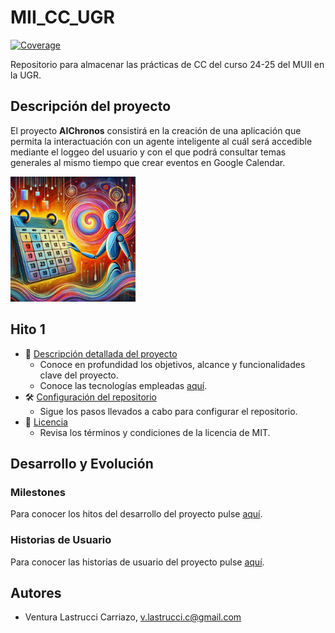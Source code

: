# MII_CC_UGR
[![Coverage](https://codecov.io/gh/v-lastrucci-c/MII_CC_UGR/branch/main/graph/badge.svg)](https://codecov.io/gh/v-lastrucci-c/MII_CC_UGR)

Repositorio para almacenar las prácticas de CC del curso 24-25 del MUII en la UGR.

## Descripción del proyecto
El proyecto **AIChronos** consistirá en la creación de una aplicación que permita la interactuación con un agente inteligente al cuál será accedible mediante el loggeo del usuario y con el que podrá consultar temas generales al mismo tiempo que crear eventos en Google Calendar.

<img src="./imgs/logo.jpg" alt="Logo" width="200" />

## Hito 1
- 📄 [Descripción detallada del proyecto](./docs/hito1.md)
    - Conoce en profundidad los objetivos, alcance y funcionalidades clave del proyecto.
    - Conoce las tecnologías empleadas [aquí](./docs/hito1/tecnologies.md).
- 🛠️ [Configuración del repositorio](./docs/hito1/config_repo.md)
    - Sigue los pasos llevados a cabo para configurar el repositorio.
- 📜 [Licencia](./LICENSE)
    - Revisa los términos y condiciones de la licencia de MIT.

## Desarrollo y Evolución
### Milestones
Para conocer los hitos del desarrollo del proyecto pulse [aquí](./docs/hito1/milestones.md).

### Historias de Usuario
Para conocer las historias de usuario del proyecto pulse [aquí](./docs/hito1/hu.md).


## Autores
- Ventura Lastrucci Carriazo, v.lastrucci.c@gmail.com
